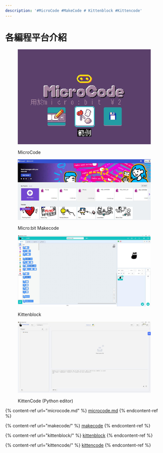 ```yaml
---
description: '#MicroCode #MakeCode # Kittenblock #Kittencode'
---
```


# 各編程平台介紹



<div data-full-width="true">

<figure><img src="../.gitbook/assets/microcode.jpg" alt=""><figcaption><p>MicroCode</p></figcaption></figure>

 

<figure><img src="../.gitbook/assets/microbit makecode_adjusted.jpg" alt=""><figcaption><p>Micro:bit Makecode</p></figcaption></figure>

 

<figure><img src="../.gitbook/assets/Kittenblock_adjusted.jpg" alt=""><figcaption><p>Kittenblock</p></figcaption></figure>

 

<figure><img src="../.gitbook/assets/Kittencode_adjusted.jpg" alt=""><figcaption><p>KittenCode (Python editor)</p></figcaption></figure>

</div>

{% content-ref url="microcode.md" %}
[microcode.md](microcode.md)
{% endcontent-ref %}

{% content-ref url="makecode/" %}
[makecode](makecode/)
{% endcontent-ref %}

{% content-ref url="kittenblock/" %}
[kittenblock](kittenblock/)
{% endcontent-ref %}

{% content-ref url="kittencode/" %}
[kittencode](kittencode/)
{% endcontent-ref %}
